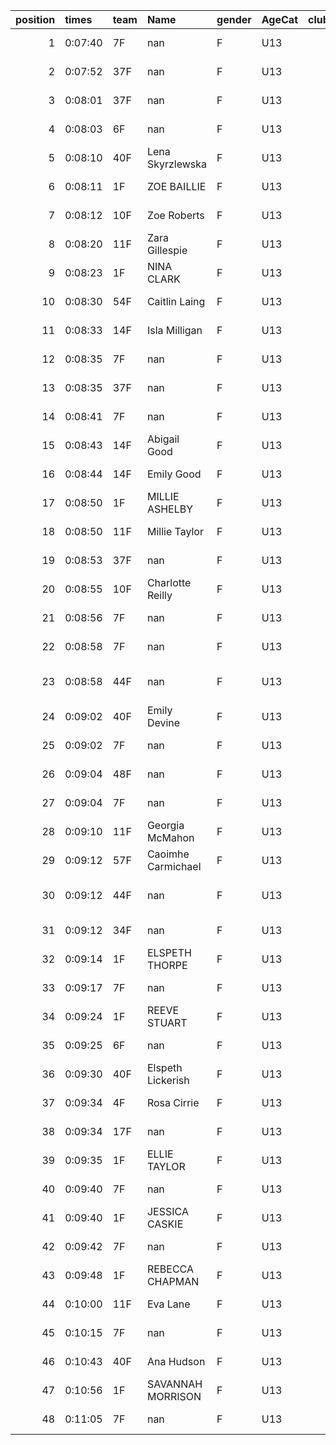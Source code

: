 |   position | times   | team   | Name               | gender   | AgeCat   |   clubnumber | Club name            | Website                               |   finishPosition |
|-----------:|:--------|:-------|:-------------------|:---------|:---------|-------------:|:---------------------|:--------------------------------------|-----------------:|
|          1 | 0:07:40 | 7F     | nan                | F        | U13      |            7 | Giffnock North AC    | https://www.giffnocknorth.co.uk/      |                1 |
|          2 | 0:07:52 | 37F    | nan                | F        | U13      |           37 | Law & District AAC   | http://www.lawaac.co.uk/              |                2 |
|          3 | 0:08:01 | 37F    | nan                | F        | U13      |           37 | Law & District AAC   | http://www.lawaac.co.uk/              |                3 |
|          4 | 0:08:03 | 6F     | nan                | F        | U13      |            6 | Cambuslang Harriers  | https://cambuslangharriers.org/       |                4 |
|          5 | 0:08:10 | 40F    | Lena Skyrzlewska   | F        | U13      |           40 | Motherwell AC        | https://motherwellac.com/             |                5 |
|          6 | 0:08:11 | 1F     | ZOE BAILLIE        | F        | U13      |            1 | East Kilbride AC     | http://www.ekac.org.uk/               |                6 |
|          7 | 0:08:12 | 10F    | Zoe Roberts        | F        | U13      |           10 | Shettleston Harriers | http://shettlestonharriers.org.uk/    |                7 |
|          8 | 0:08:20 | 11F    | Zara Gillespie     | F        | U13      |           11 | Airdrie Harriers     | http://airdrieharriers.org/           |                8 |
|          9 | 0:08:23 | 1F     | NINA CLARK         | F        | U13      |            1 | East Kilbride AC     | http://www.ekac.org.uk/               |                9 |
|         10 | 0:08:30 | 54F    | Caitlin Laing      | F        | U13      |           54 | VP-Glasgow           | https://www.vp-glasgow.com            |               10 |
|         11 | 0:08:33 | 14F    | Isla Milligan      | F        | U13      |           14 | Ayr Seaforth AC      | https://www.ayrseaforth.co.uk/        |               11 |
|         12 | 0:08:35 | 7F     | nan                | F        | U13      |            7 | Giffnock North AC    | https://www.giffnocknorth.co.uk/      |               12 |
|         13 | 0:08:35 | 37F    | nan                | F        | U13      |           37 | Law & District AAC   | http://www.lawaac.co.uk/              |               13 |
|         14 | 0:08:41 | 7F     | nan                | F        | U13      |            7 | Giffnock North AC    | https://www.giffnocknorth.co.uk/      |               14 |
|         15 | 0:08:43 | 14F    | Abigail Good       | F        | U13      |           14 | Ayr Seaforth AC      | https://www.ayrseaforth.co.uk/        |               15 |
|         16 | 0:08:44 | 14F    | Emily Good         | F        | U13      |           14 | Ayr Seaforth AC      | https://www.ayrseaforth.co.uk/        |               16 |
|         17 | 0:08:50 | 1F     | MILLIE ASHELBY     | F        | U13      |            1 | East Kilbride AC     | http://www.ekac.org.uk/               |               17 |
|         18 | 0:08:50 | 11F    | Millie Taylor      | F        | U13      |           11 | Airdrie Harriers     | http://airdrieharriers.org/           |               18 |
|         19 | 0:08:53 | 37F    | nan                | F        | U13      |           37 | Law & District AAC   | http://www.lawaac.co.uk/              |               19 |
|         20 | 0:08:55 | 10F    | Charlotte Reilly   | F        | U13      |           10 | Shettleston Harriers | http://shettlestonharriers.org.uk/    |               20 |
|         21 | 0:08:56 | 7F     | nan                | F        | U13      |            7 | Giffnock North AC    | https://www.giffnocknorth.co.uk/      |               21 |
|         22 | 0:08:58 | 7F     | nan                | F        | U13      |            7 | Giffnock North AC    | https://www.giffnocknorth.co.uk/      |               22 |
|         23 | 0:08:58 | 44F    | nan                | F        | U13      |           44 | North Ayrshire AAC   | https://naathletics.co.uk/            |               23 |
|         24 | 0:09:02 | 40F    | Emily Devine       | F        | U13      |           40 | Motherwell AC        | https://motherwellac.com/             |               24 |
|         25 | 0:09:02 | 7F     | nan                | F        | U13      |            7 | Giffnock North AC    | https://www.giffnocknorth.co.uk/      |               25 |
|         26 | 0:09:04 | 48F    | nan                | F        | U13      |           48 | Springburn Harriers  | https://www.springburnharriers.co.uk/ |               26 |
|         27 | 0:09:04 | 7F     | nan                | F        | U13      |            7 | Giffnock North AC    | https://www.giffnocknorth.co.uk/      |               27 |
|         28 | 0:09:10 | 11F    | Georgia McMahon    | F        | U13      |           11 | Airdrie Harriers     | http://airdrieharriers.org/           |               28 |
|         29 | 0:09:12 | 57F    | Caoimhe Carmichael | F        | U13      |           57 | Whitemoss AAC        | https://whitemossaac.co.uk/           |               29 |
|         30 | 0:09:12 | 44F    | nan                | F        | U13      |           44 | North Ayrshire AAC   | https://naathletics.co.uk/            |               30 |
|         31 | 0:09:12 | 34F    | nan                | F        | U13      |           34 | Kilbarchan AAC       | https://kilbarchanaac.org.uk/         |               31 |
|         32 | 0:09:14 | 1F     | ELSPETH THORPE     | F        | U13      |            1 | East Kilbride AC     | http://www.ekac.org.uk/               |               32 |
|         33 | 0:09:17 | 7F     | nan                | F        | U13      |            7 | Giffnock North AC    | https://www.giffnocknorth.co.uk/      |               33 |
|         34 | 0:09:24 | 1F     | REEVE STUART       | F        | U13      |            1 | East Kilbride AC     | http://www.ekac.org.uk/               |               34 |
|         35 | 0:09:25 | 6F     | nan                | F        | U13      |            6 | Cambuslang Harriers  | https://cambuslangharriers.org/       |               35 |
|         36 | 0:09:30 | 40F    | Elspeth Lickerish  | F        | U13      |           40 | Motherwell AC        | https://motherwellac.com/             |               36 |
|         37 | 0:09:34 | 4F     | Rosa Cirrie        | F        | U13      |            4 | Inverclyde AC        | https://www.inverclydeac.org/         |               37 |
|         38 | 0:09:34 | 17F    | nan                | F        | U13      |           17 | Calderglen Harriers  | http://www.calderglenharriers.org.uk/ |               38 |
|         39 | 0:09:35 | 1F     | ELLIE TAYLOR       | F        | U13      |            1 | East Kilbride AC     | http://www.ekac.org.uk/               |               39 |
|         40 | 0:09:40 | 7F     | nan                | F        | U13      |            7 | Giffnock North AC    | https://www.giffnocknorth.co.uk/      |               40 |
|         41 | 0:09:40 | 1F     | JESSICA CASKIE     | F        | U13      |            1 | East Kilbride AC     | http://www.ekac.org.uk/               |               41 |
|         42 | 0:09:42 | 7F     | nan                | F        | U13      |            7 | Giffnock North AC    | https://www.giffnocknorth.co.uk/      |               42 |
|         43 | 0:09:48 | 1F     | REBECCA CHAPMAN    | F        | U13      |            1 | East Kilbride AC     | http://www.ekac.org.uk/               |               43 |
|         44 | 0:10:00 | 11F    | Eva Lane           | F        | U13      |           11 | Airdrie Harriers     | http://airdrieharriers.org/           |               44 |
|         45 | 0:10:15 | 7F     | nan                | F        | U13      |            7 | Giffnock North AC    | https://www.giffnocknorth.co.uk/      |               45 |
|         46 | 0:10:43 | 40F    | Ana Hudson         | F        | U13      |           40 | Motherwell AC        | https://motherwellac.com/             |               46 |
|         47 | 0:10:56 | 1F     | SAVANNAH MORRISON  | F        | U13      |            1 | East Kilbride AC     | http://www.ekac.org.uk/               |               47 |
|         48 | 0:11:05 | 7F     | nan                | F        | U13      |            7 | Giffnock North AC    | https://www.giffnocknorth.co.uk/      |               48 |